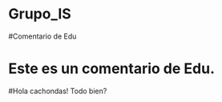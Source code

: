 Grupo_IS
========

#Comentario de Edu

Este es un comentario de Edu.
=======
#Hola cachondas!
Todo bien?


